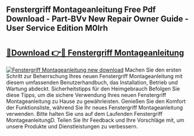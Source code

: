 ## Fenstergriff Montageanleitung Free Pdf Download - Part-BVv New Repair Owner Guide - User Service Edition M0Irh

# <h2><a href="http://df6yij.blite.top/?on=Fenstergriff+Montageanleitung">🔗Download 👉🔴 Fenstergriff Montageanleitung</a></h2>

[![Fenstergriff Montageanleitung new download](https://i.imgur.com/lujVjoI.png)](http://df6yij.blite.top/?on=Fenstergriff+Montageanleitung)
Machen Sie den ersten Schritt zur Beherrschung Ihres neuen Fenstergriff Montageanleitung mit diesem umfassenden Benutzerhandbuch, das Installation, Betrieb und Wartung abdeckt. Sicherheitstipps für den Heimgebrauch Befolgen Sie diese Tipps, um die sichere Verwendung Ihres neuen Fenstergriff Montageanleitung zu Hause zu gewährleisten. Genießen Sie den Komfort der Funktionsliste, während Sie Ihr neues Fenstergriff Montageanleitung verwenden. Bitte halten Sie uns auf dem Laufenden Fenstergriff MontageanleitungD. Teilen Sie Ihr Feedback und Ihre Vorschläge mit, um unsere Produkte und Dienstleistungen zu verbessern.
